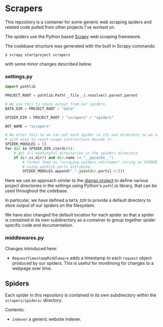 # Scrapers

This repository is a container for some generic web scraping spiders and related code pulled from other projects I've worked on.

The spiders use the Python based [Scrapy](https://docs.scrapy.org/en/latest/topics/settings.html) web scraping framework.

The codebase structure was generated with the built in Scrapy commands:

    $ scrapy startproject scrapers

with some minor changes described below.

### settings.py
```python
import pathlib

PROJECT_ROOT = pathlib.Path(__file__).resolve().parent.parent

# We use this to store output from our spiders.
DATA_DIR = PROJECT_ROOT / "data"

SPIDER_DIR = PROJECT_ROOT / "scrapers" / "spiders"

BOT_NAME = "scrapers"

# We alter this so we can put each spider in its own directory so we can store a README
# with easy to reach usage instructions beside it.
SPIDER_MODULES = []
for dir in SPIDER_DIR.iterdir():
    # get all meaningful directories in the spiders directory
    if dir.is_dir() and dir.name != "__pycache__":
        # format them as "scraping.spiders.<dirname>" string as SPIDER_MODULES spec requires
        # using pathlib parts attribute:
        SPIDER_MODULES.append(".".join(dir.parts[-3:]))
```
Here we use an approach similar to the [django project](https://www.djangoproject.com/) to define various project directories in the settings using Python's `pathlib` library, that can be used throughout the codebase.

In particular, we have defined a `DATA_DIR` to provide a default directory to store output of our spiders on the filesystem.

We have also changed the default location for each spider so that a spider is contained in its own subdirectory as a container to group together spider specific code and documentation.


### middlewares.py

Changes introduced here:

- `RequestTimestampMiddleware` adds a timestamp to each `request` object produced by our spiders. This is useful for monitirong for changes to a webpage over time.


## Spiders

Each spider in this repository is contained in its own subdirectory within the `scrapers/spiders/` directory.

Contents:

- `indexer` a generic website indexer.